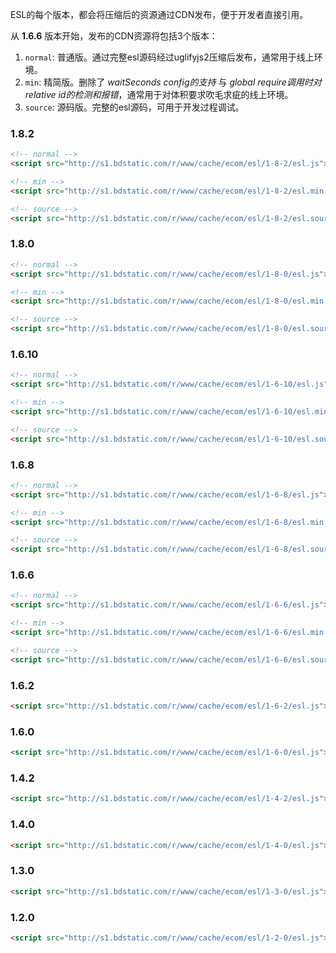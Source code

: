 ESL的每个版本，都会将压缩后的资源通过CDN发布，便于开发者直接引用。


从 **1.6.6** 版本开始，发布的CDN资源将包括3个版本：

1. `normal`: 普通版。通过完整esl源码经过uglifyjs2压缩后发布，通常用于线上环境。
2. `min`: 精简版。删除了 *waitSeconds config的支持* 与 *global require调用时对relative id的检测和报错*，通常用于对体积要求吹毛求疵的线上环境。
3. `source`: 源码版。完整的esl源码，可用于开发过程调试。

### 1.8.2

```html
<!-- normal -->
<script src="http://s1.bdstatic.com/r/www/cache/ecom/esl/1-8-2/esl.js"></script>

<!-- min -->
<script src="http://s1.bdstatic.com/r/www/cache/ecom/esl/1-8-2/esl.min.js"></script>

<!-- source -->
<script src="http://s1.bdstatic.com/r/www/cache/ecom/esl/1-8-2/esl.source.js"></script>
```

### 1.8.0

```html
<!-- normal -->
<script src="http://s1.bdstatic.com/r/www/cache/ecom/esl/1-8-0/esl.js"></script>

<!-- min -->
<script src="http://s1.bdstatic.com/r/www/cache/ecom/esl/1-8-0/esl.min.js"></script>

<!-- source -->
<script src="http://s1.bdstatic.com/r/www/cache/ecom/esl/1-8-0/esl.source.js"></script>
```

### 1.6.10

```html
<!-- normal -->
<script src="http://s1.bdstatic.com/r/www/cache/ecom/esl/1-6-10/esl.js"></script>

<!-- min -->
<script src="http://s1.bdstatic.com/r/www/cache/ecom/esl/1-6-10/esl.min.js"></script>

<!-- source -->
<script src="http://s1.bdstatic.com/r/www/cache/ecom/esl/1-6-10/esl.source.js"></script>
```

### 1.6.8

```html
<!-- normal -->
<script src="http://s1.bdstatic.com/r/www/cache/ecom/esl/1-6-8/esl.js"></script>

<!-- min -->
<script src="http://s1.bdstatic.com/r/www/cache/ecom/esl/1-6-8/esl.min.js"></script>

<!-- source -->
<script src="http://s1.bdstatic.com/r/www/cache/ecom/esl/1-6-8/esl.source.js"></script>
```

### 1.6.6

```html
<!-- normal -->
<script src="http://s1.bdstatic.com/r/www/cache/ecom/esl/1-6-6/esl.js"></script>

<!-- min -->
<script src="http://s1.bdstatic.com/r/www/cache/ecom/esl/1-6-6/esl.min.js"></script>

<!-- source -->
<script src="http://s1.bdstatic.com/r/www/cache/ecom/esl/1-6-6/esl.source.js"></script>
```


### 1.6.2

```html
<script src="http://s1.bdstatic.com/r/www/cache/ecom/esl/1-6-2/esl.js"></script>
```


### 1.6.0

```html
<script src="http://s1.bdstatic.com/r/www/cache/ecom/esl/1-6-0/esl.js"></script>
```


### 1.4.2

```html
<script src="http://s1.bdstatic.com/r/www/cache/ecom/esl/1-4-2/esl.js"></script>
```


### 1.4.0

```html
<script src="http://s1.bdstatic.com/r/www/cache/ecom/esl/1-4-0/esl.js"></script>
```


### 1.3.0

```html
<script src="http://s1.bdstatic.com/r/www/cache/ecom/esl/1-3-0/esl.js"></script>
```


### 1.2.0

```html
<script src="http://s1.bdstatic.com/r/www/cache/ecom/esl/1-2-0/esl.js"></script>
```


